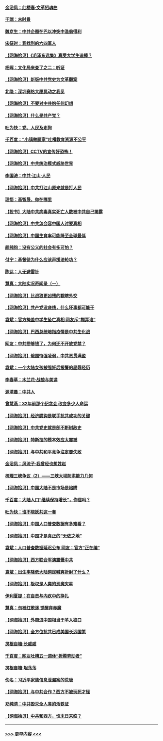 #### [金浴凤：红楼春·文革招魂曲](../pages/nsc993/n12970354.md?t=05241053) 
#### [千瑞：末时景](../pages/nsc993/n12970337.md?t=05241053) 
#### [魏京生：中共企图在巴以冲突中渔翁得利](../pages/nsc993/n12970286.md?t=05241053) 
#### [宋征时：我找到的六四军人](../pages/nsc993/n12970213.md?t=05241053) 
#### [【网海拾贝】《毛泽东选集》真受大学生追捧？](../pages/nsc993/n12968779.md?t=05241053) 
#### [杨晖：文化局来查了之二：听证](../pages/nsc993/n12966528.md?t=05241053) 
#### [【网海拾贝】新版中共党史为文革翻案](../pages/nsc993/n12967526.md?t=05241053) 
#### [北隐：深圳赛格大厦晃动之我见](../pages/nsc993/n12967393.md?t=05241053) 
#### [【网海拾贝】不要对中共抱任何幻想](../pages/nsc993/n12965222.md?t=05241053) 
#### [【网海拾贝】什么是共产党？](../pages/nsc993/n12962781.md?t=05241053) 
#### [吐为快：党、人民及走狗](../pages/nsc993/n12962747.md?t=05241053) 
#### [千百度：“小镇做题家”吐槽教育资源不公平](../pages/nsc993/n12962705.md?t=05241053) 
#### [【网海拾贝】CCTV的宣传好恐怖！](../pages/nsc993/n12959984.md?t=05241053) 
#### [【网海拾贝】中共统治模式威胁世界](../pages/nsc993/n12957622.md?t=05241053) 
#### [李国涛：中共‧江山‧人民](../pages/nsc993/n12957502.md?t=05241053) 
#### [【网海拾贝】中共打江山原来就是打人民](../pages/nsc993/n12954345.md?t=05241053) 
#### [理悟：高智晟，你在哪里](../pages/nsc993/n12953115.md?t=05241053) 
#### [【投书】大陆中共病毒真实死亡人数被中共自己揭露](../pages/nsc993/n12953050.md?t=05241053) 
#### [【网海拾贝】中共怎会容中国人讨要真相](../pages/nsc993/n12952161.md?t=05241053) 
#### [【网海拾贝】中国生育率可能降至全球最低](../pages/nsc993/n12948793.md?t=05241053) 
#### [颜纯钩：没有公义的社会有多可怕？](../pages/nsc993/n12947626.md?t=05241053) 
#### [付宁：基督徒为什么应该声援法轮功？](../pages/nsc993/n12947233.md?t=05241053) 
#### [陈达：人无避雷针](../pages/nsc993/n12947098.md?t=05241053) 
#### [慧真：大陆实况奇闻录（一）](../pages/nsc993/n12945811.md?t=05241053) 
#### [【网海拾贝】比战狼更凶残的戳瞎外交](../pages/nsc993/n12945717.md?t=05241053) 
#### [【网海拾贝】共产党没底线，什么坏事都可能干](../pages/nsc993/n12942090.md?t=05241053) 
#### [袁斌：官方掩盖中学生坠亡真相 网友斥“糊弄谁”](../pages/nsc993/n12942029.md?t=05241053) 
#### [【网海拾贝】巴西总统暗指疫情是中共生化战](../pages/nsc993/n12938999.md?t=05241053) 
#### [网友：中共捞够钱了，为何还不开放党禁？](../pages/nsc993/n12938952.md?t=05241053) 
#### [【网海拾贝】俄国恃强凌弱，中共恶贯满盈](../pages/nsc993/n12936626.md?t=05241053) 
#### [袁斌：一个大陆女孩被强奸后报警的屈辱经历](../pages/nsc993/n12936547.md?t=05241053) 
#### [李春草：木兰花·战狼与美谍](../pages/nsc993/n12935995.md?t=05241053) 
#### [源清晨：中共人](../pages/nsc993/n12935589.md?t=05241053) 
#### [曾慧燕：32年前那个纪念会 改变多少人命运](../pages/nsc993/n12934233.md?t=05241053) 
#### [【网海拾贝】经济脱钩是联手抗共成功的关键](../pages/nsc993/n12934176.md?t=05241053) 
#### [【网海拾贝】中共党史就是部不断树敌史](../pages/nsc993/n12932844.md?t=05241053) 
#### [【网海拾贝】特斯拉的模本效应太震撼](../pages/nsc993/n12925626.md?t=05241053) 
#### [【网海拾贝】与中共和平竞争注定要失败](../pages/nsc993/n12923326.md?t=05241053) 
#### [金浴凤：风流子‧我曾经也想姓赵](../pages/nsc993/n12920911.md?t=05241053) 
#### [梳理三峡争议（2）——三峡大坝防洪能力几何](../pages/nsc993/n12920173.md?t=05241053) 
#### [【网海拾贝】中国大陆不是市场是陷阱](../pages/nsc993/n12920143.md?t=05241053) 
#### [千百度：大陆人口“继续保持增长”，你信吗？](../pages/nsc993/n12918946.md?t=05241053) 
#### [吐为快：谁不晓妖共这一套](../pages/nsc993/n12918941.md?t=05241053) 
#### [【网海拾贝】中国人口普查数据有多难看？](../pages/nsc993/n12917822.md?t=05241053) 
#### [【网海拾贝】中国才是真正的“无依之地”](../pages/nsc993/n12915845.md?t=05241053) 
#### [袁斌：人口普查数据延迟公布 网友：官方“正在编”](../pages/nsc993/n12915748.md?t=05241053) 
#### [【网海拾贝】西方联合军演震慑中共](../pages/nsc993/n12913466.md?t=05241053) 
#### [袁斌：出生率降低大陆网民喊爽折射了什么？](../pages/nsc993/n12913365.md?t=05241053) 
#### [【网海拾贝】极权是人类的恶魔灾星](../pages/nsc993/n12910697.md?t=05241053) 
#### [伊利夏提：在自责与内疚中的挣扎](../pages/nsc993/n12910493.md?t=05241053) 
#### [慧真：勿被红歌迷 觉醒弃赤魔](../pages/nsc993/n12910485.md?t=05241053) 
#### [【网海拾贝】外商进中国相当于羊入狼口](../pages/nsc993/n12908274.md?t=05241053) 
#### [【网海拾贝】全方位抗共已成美国长远国策](../pages/nsc993/n12906878.md?t=05241053) 
#### [灵根自植‧长戚戚](../pages/nsc993/n12905585.md?t=05241053) 
#### [千百度：网友吐槽五一调休“折腾劳动者”](../pages/nsc993/n12905934.md?t=05241053) 
#### [灵根自植‧坦荡荡](../pages/nsc993/n12905562.md?t=05241053) 
#### [佚名：习近平家族信息泄漏案的荒唐](../pages/nsc993/n12904705.md?t=05241053) 
#### [【网海拾贝】与中共合作？西方不被玩死才怪](../pages/nsc993/n12903873.md?t=05241053) 
#### [郑纯清：中共毁灭全人类的活铁证](../pages/nsc993/n12903785.md?t=05241053) 
#### [【网海拾贝】中共和西方，谁末日来临？](../pages/nsc993/n12903482.md?t=05241053) 

----
#### [ >>> 更早内容 <<< ](../indexes/nsc993-earlier.md)
